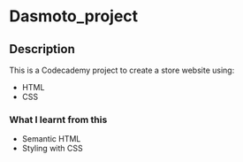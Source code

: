 # Dasmoto_project

## Description
This is a Codecademy project to create a store website using:
- HTML
- CSS

### What I learnt from this 
- Semantic HTML
- Styling with CSS
